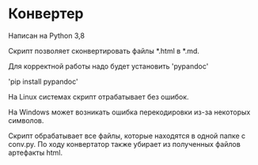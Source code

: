 # Конвертер

Написан на Python 3,8

Скрипт позволяет сконвертировать файлы *.html в *.md.

Для корректной работы надо будет установить 'pypandoc'

'pip install pypandoc'

На Linux системах скрипт отрабатывает без ошибок.

На Windows может возникать ошибка перекодировки из-за некоторых символов.

Скрипт обрабатывает все файлы, которые находятся в одной папке с  conv.py.
По ходу конвертатор также убирает из полученных файлов артефакты html.
